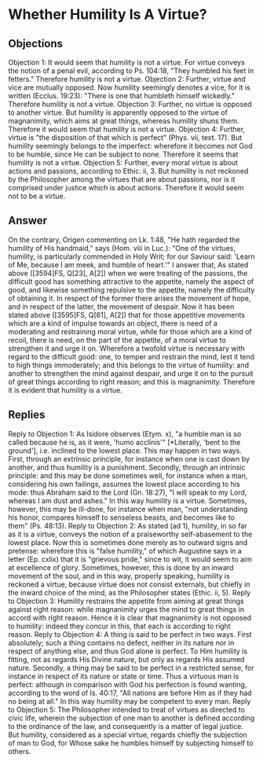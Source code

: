 # Whether Humility Is A Virtue?
## Objections
Objection 1: It would seem that humility is not a virtue. For virtue conveys the notion of a penal evil, according to Ps. 104:18, "They humbled his feet in fetters." Therefore humility is not a virtue.
Objection 2: Further, virtue and vice are mutually opposed. Now humility seemingly denotes a vice, for it is written (Ecclus. 19:23): "There is one that humbleth himself wickedly." Therefore humility is not a virtue.
Objection 3: Further, no virtue is opposed to another virtue. But humility is apparently opposed to the virtue of magnanimity, which aims at great things, whereas humility shuns them. Therefore it would seem that humility is not a virtue.
Objection 4: Further, virtue is "the disposition of that which is perfect" (Phys. vii, text. 17). But humility seemingly belongs to the imperfect: wherefore it becomes not God to be humble, since He can be subject to none. Therefore it seems that humility is not a virtue.
Objection 5: Further, every moral virtue is about actions and passions, according to Ethic. ii, 3. But humility is not reckoned by the Philosopher among the virtues that are about passions, nor is it comprised under justice which is about actions. Therefore it would seem not to be a virtue.
## Answer
On the contrary, Origen commenting on Lk. 1:48, "He hath regarded the humility of His handmaid," says (Hom. viii in Luc.): "One of the virtues, humility, is particularly commended in Holy Writ; for our Saviour said: 'Learn of Me, because I am meek, and humble of heart.'"
I answer that, As stated above ([3594]FS, Q[23], A[2]) when we were treating of the passions, the difficult good has something attractive to the appetite, namely the aspect of good, and likewise something repulsive to the appetite, namely the difficulty of obtaining it. In respect of the former there arises the movement of hope, and in respect of the latter, the movement of despair. Now it has been stated above ([3595]FS, Q[61], A[2]) that for those appetitive movements which are a kind of impulse towards an object, there is need of a moderating and restraining moral virtue, while for those which are a kind of recoil, there is need, on the part of the appetite, of a moral virtue to strengthen it and urge it on. Wherefore a twofold virtue is necessary with regard to the difficult good: one, to temper and restrain the mind, lest it tend to high things immoderately; and this belongs to the virtue of humility: and another to strengthen the mind against despair, and urge it on to the pursuit of great things according to right reason; and this is magnanimity. Therefore it is evident that humility is a virtue.
## Replies
Reply to Objection 1: As Isidore observes (Etym. x), "a humble man is so called because he is, as it were, 'humo acclinis'" [*Literally, 'bent to the ground'], i.e. inclined to the lowest place. This may happen in two ways. First, through an extrinsic principle, for instance when one is cast down by another, and thus humility is a punishment. Secondly, through an intrinsic principle: and this may be done sometimes well, for instance when a man, considering his own failings, assumes the lowest place according to his mode: thus Abraham said to the Lord (Gn. 18:27), "I will speak to my Lord, whereas I am dust and ashes." In this way humility is a virtue. Sometimes, however, this may be ill-done, for instance when man, "not understanding his honor, compares himself to senseless beasts, and becomes like to them" (Ps. 48:13).
Reply to Objection 2: As stated (ad 1), humility, in so far as it is a virtue, conveys the notion of a praiseworthy self-abasement to the lowest place. Now this is sometimes done merely as to outward signs and pretense: wherefore this is "false humility," of which Augustine says in a letter (Ep. cxlix) that it is "grievous pride," since to wit, it would seem to aim at excellence of glory. Sometimes, however, this is done by an inward movement of the soul, and in this way, properly speaking, humility is reckoned a virtue, because virtue does not consist externals, but chiefly in the inward choice of the mind, as the Philosopher states (Ethic. ii, 5).
Reply to Objection 3: Humility restrains the appetite from aiming at great things against right reason: while magnanimity urges the mind to great things in accord with right reason. Hence it is clear that magnanimity is not opposed to humility: indeed they concur in this, that each is according to right reason.
Reply to Objection 4: A thing is said to be perfect in two ways. First absolutely; such a thing contains no defect, neither in its nature nor in respect of anything else, and thus God alone is perfect. To Him humility is fitting, not as regards His Divine nature, but only as regards His assumed nature. Secondly, a thing may be said to be perfect in a restricted sense, for instance in respect of its nature or state or time. Thus a virtuous man is perfect: although in comparison with God his perfection is found wanting, according to the word of Is. 40:17, "All nations are before Him as if they had no being at all." In this way humility may be competent to every man.
Reply to Objection 5: The Philosopher intended to treat of virtues as directed to civic life, wherein the subjection of one man to another is defined according to the ordinance of the law, and consequently is a matter of legal justice. But humility, considered as a special virtue, regards chiefly the subjection of man to God, for Whose sake he humbles himself by subjecting himself to others.